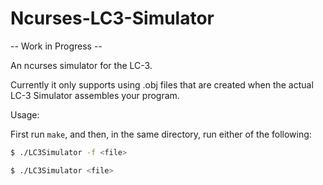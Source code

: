 # Ncurses-LC3-Simulator

-- Work in Progress --

An ncurses simulator for the LC-3.

Currently it only supports using .obj files that are created when the actual LC-3 Simulator assembles your program.

Usage:

First run `make`, and then, in the same directory, run either of the following:

```bash
$ ./LC3Simulator -f <file>
```
```bash
$ ./LC3Simulator <file>
```
